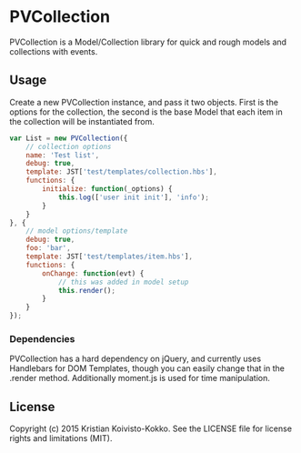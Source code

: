 # PVCollection

PVCollection is a Model/Collection library for quick and rough models and collections with events.

## Usage

Create a new PVCollection instance, and pass it two objects. First is the options for the collection, the second is the base Model that each item in the collection will be instantiated from.

```javascript
var List = new PVCollection({
	// collection options
	name: 'Test list',
	debug: true,
	template: JST['test/templates/collection.hbs'],
	functions: {
		initialize: function(_options) {
			this.log(['user init init'], 'info');
		}
	}
}, {
	// model options/template
	debug: true,
	foo: 'bar',
	template: JST['test/templates/item.hbs'],
	functions: {
		onChange: function(evt) {
			// this was added in model setup
			this.render();
		}
	}
});
```

### Dependencies

PVCollection has a hard dependency on jQuery, and currently uses Handlebars for DOM Templates, though you can easily change that in the .render method. Additionally moment.js is used for time manipulation.

## License

Copyright (c) 2015 Kristian Koivisto-Kokko. See the LICENSE file for license rights and
limitations (MIT).